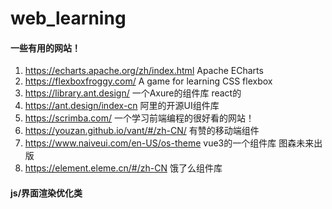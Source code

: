 # web_learning

#### 一些有用的网站！
1. https://echarts.apache.org/zh/index.html  Apache ECharts
2. https://flexboxfroggy.com/  A game for learning CSS flexbox
3. https://library.ant.design/ 一个Axure的组件库  react的
4. https://ant.design/index-cn 阿里的开源UI组件库
5. https://scrimba.com/ 一个学习前端编程的很好看的网站！
6. https://youzan.github.io/vant/#/zh-CN/ 有赞的移动端组件
7. https://www.naiveui.com/en-US/os-theme vue3的一个组件库 图森未来出版
8. https://element.eleme.cn/#/zh-CN 饿了么组件库

#### js/界面渲染优化类